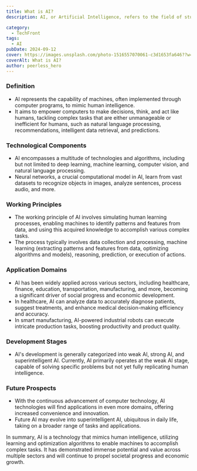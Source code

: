 ```yaml
---
title: What is AI?
description: AI, or Artificial Intelligence, refers to the field of study that endeavors to make machines exhibit intelligent behavior.

category:
  - TechFront
tags:
  - AI
pubDate: 2024-09-12
cover: https://images.unsplash.com/photo-1516557070061-c3d1653fa646??w=1960&h=1102&auto=format&fit=crop&q=60&ixlib=rb-4.0.3&ixid=M3wxMjA3fDB8MHxzZWFyY2h8Mnx8YmxhY2t8ZW58MHwwfDB8fHwy
coverAlt: What is AI?
author: peerless_hero
---
```


### Definition

* AI represents the capability of machines, often implemented through computer programs, to mimic human intelligence.
* It aims to empower computers to make decisions, think, and act like humans, tackling complex tasks that are either unmanageable or inefficient for humans, such as natural language processing, recommendations, intelligent data retrieval, and predictions.

### Technological Components

* AI encompasses a multitude of technologies and algorithms, including but not limited to deep learning, machine learning, computer vision, and natural language processing.
* Neural networks, a crucial computational model in AI, learn from vast datasets to recognize objects in images, analyze sentences, process audio, and more.

### Working Principles

* The working principle of AI involves simulating human learning processes, enabling machines to identify patterns and features from data, and using this acquired knowledge to accomplish various complex tasks.
* The process typically involves data collection and processing, machine learning (extracting patterns and features from data, optimizing algorithms and models), reasoning, prediction, or execution of actions.

### Application Domains

* AI has been widely applied across various sectors, including healthcare, finance, education, transportation, manufacturing, and more, becoming a significant driver of social progress and economic development.
* In healthcare, AI can analyze data to accurately diagnose patients, suggest treatments, and enhance medical decision-making efficiency and accuracy.
* In smart manufacturing, AI-powered industrial robots can execute intricate production tasks, boosting productivity and product quality.

### Development Stages

* AI's development is generally categorized into weak AI, strong AI, and superintelligent AI. Currently, AI primarily operates at the weak AI stage, capable of solving specific problems but not yet fully replicating human intelligence.

### Future Prospects

* With the continuous advancement of computer technology, AI technologies will find applications in even more domains, offering increased convenience and innovation.
* Future AI may evolve into superintelligent AI, ubiquitous in daily life, taking on a broader range of tasks and applications.

In summary, AI is a technology that mimics human intelligence, utilizing learning and optimization algorithms to enable machines to accomplish complex tasks. It has demonstrated immense potential and value across multiple sectors and will continue to propel societal progress and economic growth.
